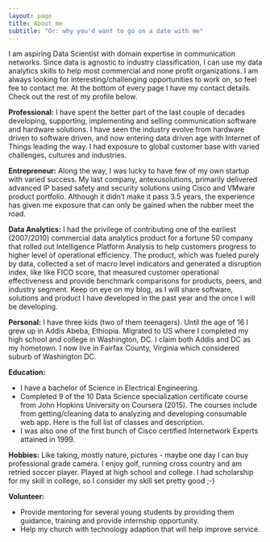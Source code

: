 ```yaml
---
layout: page
title: About me
subtitle: "Or: why you'd want to go on a date with me"
---
```

I am aspiring Data Scientist with domain expertise in communication networks. Since data is agnostic to industry classification, I can use my data analytics skills to help most commercial and none profit organizations. I am always looking for interesting/challenging opportunities to work on, so feel fee to contact me. At the bottom of every page I have my contact details. Check out the rest of my profile below.

<div id="aboutme-section">
<p class="about-text">
<span class="fa fa-globe about-icon"></span>
<strong> Professional:</strong> 
I have spent the better part of the last couple of decades developing, supporting, implementing and selling communication software and hardware solutions. I have seen the industry evolve from hardware driven to software driven, and now entering data driven age with Internet of Things leading the way.  I had exposure to global customer base with varied challenges, cultures and industries. 
</p>

<p class="about-text">
<span class="fa fa-briefcase about-icon"></span>
<strong> Entrepreneur:</strong> 
Along the way, I was lucky to have few of my own startup with varied success. My last company, antexusolutions, primarily delivered advanced IP based safety and security solutions using Cisco and VMware product portfolio.  Although it didn’t make it pass 3.5 years, the experience has given me exposure that can only be gained when the rubber meet the road.
</p>

<p class="about-text">
<span class="fa fa-flask about-icon"></span>
<strong> Data Analytics:</strong> 
I had  the privilege of contributing one of the earliest (2007/2010) commercial data analytics product for a fortune 50 company that rolled out Intelligence Platform Analysis to help  customers progress to higher level of operational efficiency.    The product, which was fueled purely by data,  collected a set of macro level indicators and generated a disruption index, like  like FICO score, that measured customer operational effectiveness and provide benchmark comparisons for products, peers, and industry segment.  Keep on eye on my blog, as I will share software, solutions and product I have developed in the past year and the once I will be developing.
</p>

<p class="about-text">
<span class="fa fa-male about-icon"></span>
<strong> Personal:</strong> 
I have three kids (two of them teenagers).  Until the age of 16 I grew up in Addis Abeba, Ethiopia. Migrated to US where I completed my high school and college in Washington, DC. I claim both Addis and DC as my hometown. I now live in Fairfax County, Virginia which considered suburb of Washington DC. 
</p>

<p class="about-text">
<span class="fa fa-graduation-cap about-icon"></span>
<strong> Education:</strong> 
  <ul style="list-style-type:disc">
   <li> I have a bachelor of Science in Electrical Engineering.</li> 
   <li>Completed 9 of the 10 Data Science specialization certificate course from John Hopkins University on Coursera (2015).  The courses include from getting/cleaning data to analyzing and developing consumable web app.  Here is the full list of classes and description.</li>
    <li>I was also one of the first bunch of Cisco certified Internetwork Experts attained in 1999.</li>
 </ul>
</p>

<p class="about-text">
<span class="fa fa-futbol-o about-icon"></span>
<strong>Hobbies:</strong> 
  Like taking, mostly nature, pictures - maybe one day I can buy professional grade camera.  I enjoy golf, running cross country and am retried soccer player.  Played at high school and college. I had scholarship for my skill in college,  so I consider my skill set pretty good ;-)
</p>

<p class="about-text">
<span class="fa fa-anchor about-icon"></span>
<strong>Volunteer:</strong> 
 <ul style="list-style-type:disc">
    <li>Provide mentoring for several young students by providing them guidance,  training and provide internship opportunity.</li>
     <li>Help my church with technology adaption that will help improve service.</li>
   </ul> 
</p>

</div>
